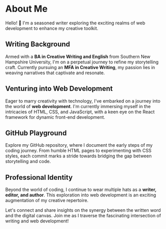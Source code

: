 # About Me

Hello! 👋 I'm a seasoned writer exploring the exciting realms of web development to enhance my creative toolkit.

## Writing Background

Armed with a **BA in Creative Writing and English** from Southern New Hampshire University, I'm on a perpetual journey to refine my storytelling craft. Currently pursuing an **MFA in Creative Writing**, my passion lies in weaving narratives that captivate and resonate.

## Venturing into Web Development

Eager to marry creativity with technology, I've embarked on a journey into the world of **web development**. I'm currently immersing myself in the intricacies of HTML, CSS, and JavaScript, with a keen eye on the React framework for dynamic front-end development.

## GitHub Playground

Explore my GitHub repository, where I document the early steps of my coding journey. From humble HTML pages to experimenting with CSS styles, each commit marks a stride towards bridging the gap between storytelling and code.

## Professional Identity

Beyond the world of coding, I continue to wear multiple hats as a **writer, editor, and author**. This exploration into web development is an exciting augmentation of my creative repertoire.

Let's connect and share insights on the synergy between the written word and the digital canvas. Join me as I traverse the fascinating intersection of writing and web development!


<!--
**JimmyBlakemore/JimmyBlakemore** is a ✨ _special_ ✨ repository because its `README.md` (this file) appears on your GitHub profile.

Here are some ideas to get you started:

- 🔭 I’m currently working on ...
- 🌱 I’m currently learning ...
- 👯 I’m looking to collaborate on ...
- 🤔 I’m looking for help with ...
- 💬 Ask me about ...
- 📫 How to reach me: ...
- 😄 Pronouns: ...
- ⚡ Fun fact: ...
-->
